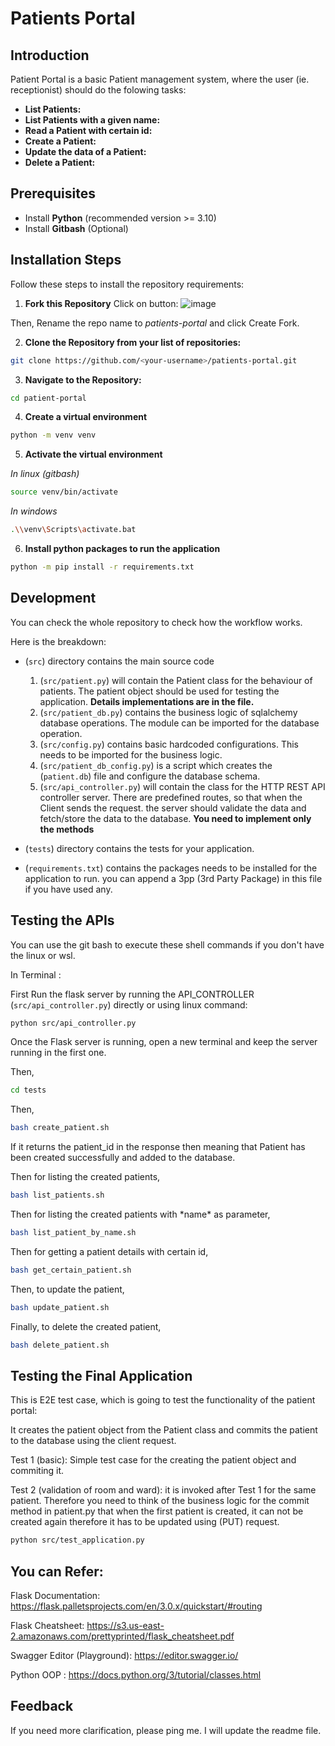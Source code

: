 # Patients Portal

## Introduction

Patient Portal is a basic Patient management system, where the user (ie. receptionist) should do the folowing tasks:
- **List Patients:**
- **List Patients with a given name:**
- **Read a Patient with certain id:**
- **Create a Patient:**
- **Update the data of a Patient:**
- **Delete a Patient:**

## Prerequisites

- Install **Python** (recommended version >= 3.10)
- Install **Gitbash** (Optional)

## Installation Steps

Follow these steps to install the repository requirements:

1. **Fork this Repository**
Click on button:
![image](https://github.com/amhkhowaja/patients-portal-for-students/assets/63882136/be42fa88-157b-44b8-a1f4-31a2083dd983)

Then,
Rename the repo name to *patients-portal* and click Create Fork.

2. **Clone the Repository from your list of repositories:**

```bash
git clone https://github.com/<your-username>/patients-portal.git
```

3. **Navigate to the Repository:**
```bash
cd patient-portal
```

4. **Create a virtual environment**
```bash
python -m venv venv
```

5. **Activate the virtual environment**

*In linux (gitbash)*

```bash
source venv/bin/activate
```

*In windows*
```bash
.\\venv\Scripts\activate.bat
```

6. **Install python packages to run the application**
```bash
python -m pip install -r requirements.txt
```

## Development

You can check the whole repository to check how the workflow works.

Here is the breakdown:

- (`src`) directory contains the main source code
    1. (`src/patient.py`) will contain the Patient class for the behaviour of patients. The patient object should be used for testing the application. 
    **Details implementations are in the file.**
    2. (`src/patient_db.py`) contains the business logic of sqlalchemy database operations. The module can be imported for the database operation.
    3. (`src/config.py`) contains basic hardcoded configurations. This needs to be imported for the business logic.
    4. (`src/patient_db_config.py`) is a script which creates the (`patient.db`) file and configure the database schema.
    5. (`src/api_controller.py`) will contain the class for the HTTP REST API controller server. There are predefined routes, so that when the Client sends the request. the server should validate the data and fetch/store the data to the database.
    **You need to implement only the methods**

- (`tests`) directory contains the tests for your application.

- (`requirements.txt`) contains the packages needs to be installed for the application to run. you can append a 3pp (3rd Party Package) in this file if you have used any.

## Testing the APIs
You can use the git bash to execute these shell commands if you don't have the linux or wsl.

In Terminal :

First Run the flask server by running the API_CONTROLLER (`src/api_controller.py`) directly or using linux command:
```bash
python src/api_controller.py
```
Once the Flask server is running, open a new terminal and keep the server running in the first one.

Then,
```bash
cd tests
```

Then,
```bash
bash create_patient.sh
```

If it returns the patient_id in the response then meaning that Patient has been created successfully and added to the database.

Then for listing the created patients,
```bash
bash list_patients.sh
```

Then for listing the created patients with \*name\* as parameter,
```bash
bash list_patient_by_name.sh
```

Then for getting a patient details with certain id,
```bash
bash get_certain_patient.sh
```

Then, to update the patient,
```bash
bash update_patient.sh
```

Finally, to delete the created patient,
```bash
bash delete_patient.sh
```
## Testing the Final Application
This is E2E test case, which is going to test the functionality of the patient portal:

It creates the patient object from the Patient class and commits the patient to the database using the client request.

Test 1 (basic):
Simple test case for the creating the patient object and commiting it.

Test 2 (validation of room and ward):
it is invoked after Test 1 for the same patient. Therefore you need to think of the business logic for the commit method in patient.py that when the first patient is created, it can not be created again therefore it has to be updated using (PUT) request. 

```bash
python src/test_application.py
```

## You can Refer:

Flask Documentation: https://flask.palletsprojects.com/en/3.0.x/quickstart/#routing

Flask Cheatsheet: https://s3.us-east-2.amazonaws.com/prettyprinted/flask_cheatsheet.pdf

Swagger Editor (Playground): https://editor.swagger.io/

Python OOP : https://docs.python.org/3/tutorial/classes.html


## Feedback

If you need more clarification, please ping me. I will update the readme file.
